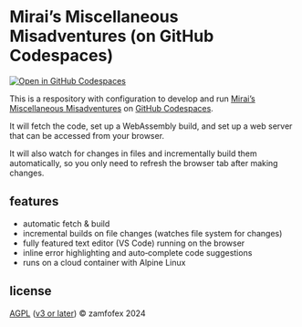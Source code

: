 Mirai’s Miscellaneous Misadventures (on GitHub Codespaces)
===

[![Open in GitHub Codespaces](https://github.com/codespaces/badge.svg)](https://codespaces.new/zamfofex/mimimi)

This is a respository with configuration to develop and run [Mirai’s Miscellaneous Misadventures][mimimi] on [GitHub Codespaces][codespaces].

[mimimi]: <https://zamfofex.neocities.org/mimimi/>
[codespaces]: <https://github.com/codespaces>

It will fetch the code, set up a WebAssembly build, and set up a web server that can be accessed from your browser.

It will also watch for changes in files and incrementally build them automatically, so you only need to refresh the browser tab after making changes.

features
---

- automatic fetch & build
- incremental builds on file changes (watches file system for changes)
- fully featured text editor (VS Code) running on the browser
- inline error highlighting and auto‐complete code suggestions
- runs on a cloud container with Alpine Linux

license
---

[AGPL] ([v3 or later][GPLv3+]) © zamfofex 2024

[AGPL]: <https://gnu.org/licenses/agpl-3.0>
[GPLv3+]: <https://gnu.org/licenses/gpl-faq.html#VersionThreeOrLater>
